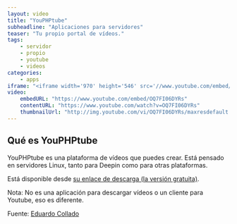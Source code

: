 ```yaml
---
layout: video
title: "YouPHPtube"
subheadline: "Aplicaciones para servidores"
teaser: "Tu propio portal de vídeos."
tags:
    - servidor
    - propio
    - youtube
    - videos
categories:
    - apps
iframe: "<iframe width='970' height='546' src='//www.youtube.com/embed/OQ7FI06DYRs' frameborder='0' allowfullscreen></iframe>"
video:
    embedURL: "https://www.youtube.com/embed/OQ7FI06DYRs"
    contentURL: "https://www.youtube.com/watch?v=OQ7FI06DYRs"
    thumbnailUrl: "http://img.youtube.com/vi/OQ7FI06DYRs/maxresdefault.jpg"
---
```

<!--more-->

## Qué es YouPHPtube

YouPHPtube es una plataforma de vídeos que puedes crear. Está pensado en servidores Linux, tanto para Deepin como para otras plataformas.

Está disponible desde [su enlace de descarga (la versión gratuita)](https://www.youphptube.com/).

Nota: No es una aplicación para descargar vídeos o un cliente para Youtube, eso es diferente.

Fuente: [Eduardo Collado](https://www.youtube.com/channel/UCtQ0vFvwnNJuQDnILjgxMeQ)